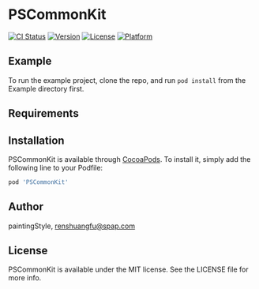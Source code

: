 # PSCommonKit

[![CI Status](https://img.shields.io/travis/paintingStyle/PSCommonKit.svg?style=flat)](https://travis-ci.org/paintingStyle/PSCommonKit)
[![Version](https://img.shields.io/cocoapods/v/PSCommonKit.svg?style=flat)](https://cocoapods.org/pods/PSCommonKit)
[![License](https://img.shields.io/cocoapods/l/PSCommonKit.svg?style=flat)](https://cocoapods.org/pods/PSCommonKit)
[![Platform](https://img.shields.io/cocoapods/p/PSCommonKit.svg?style=flat)](https://cocoapods.org/pods/PSCommonKit)

## Example

To run the example project, clone the repo, and run `pod install` from the Example directory first.

## Requirements

## Installation

PSCommonKit is available through [CocoaPods](https://cocoapods.org). To install
it, simply add the following line to your Podfile:

```ruby
pod 'PSCommonKit'
```

## Author

paintingStyle, renshuangfu@spap.com

## License

PSCommonKit is available under the MIT license. See the LICENSE file for more info.
